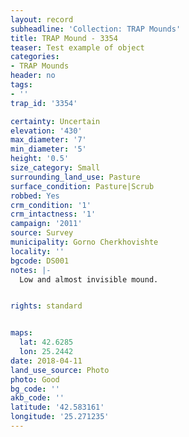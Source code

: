 ```yaml
---
layout: record
subheadline: 'Collection: TRAP Mounds'
title: TRAP Mound - 3354
teaser: Test example of object
categories:
- TRAP Mounds
header: no
tags:
- ''
trap_id: '3354'

certainty: Uncertain
elevation: '430'
max_diameter: '7'
min_diameter: '5'
height: '0.5'
size_category: Small
surrounding_land_use: Pasture
surface_condition: Pasture|Scrub
robbed: Yes
crm_condition: '1'
crm_intactness: '1'
campaign: '2011'
source: Survey
municipality: Gorno Cherkhovishte
locality: ''
bgcode: DS001
notes: |-
  Low and almost invisible mound.


rights: standard


maps:
  lat: 42.6285
  lon: 25.2442
date: 2018-04-11
land_use_source: Photo
photo: Good
bg_code: ''
akb_code: ''
latitude: '42.583161'
longitude: '25.271235'
---
```

